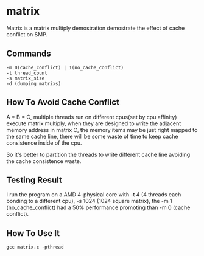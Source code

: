 #	matrix

Matrix is a matrix multiply demostration demostrate the effect of cache conflict on SMP.


##	Commands
	
	-m 0(cache_conflict) | 1(no_cache_conflict)
	-t thread_count
	-s matrix_size
	-d (dumping matrixs)

##	How To Avoid Cache Conflict

A * B = C, multiple threads run on different cpus(set by cpu affinity) execute matrix multiply, 
when they are designed to write the adjacent memory address in matrix C, the memory items may 
be just right mapped to the same cache line, there will be some waste of time to keep cache 
consistence inside of the cpu.

So it's better to partition the threads to write different cache line avoiding the cache 
consistence waste.

##	Testing Result
	
I run the program on a AMD 4-physical core with -t 4 (4 threads each bonding to a different cpu), 
-s 1024 (1024 square matrix), the -m 1 (no_cache_conflict) had a 50% performance promoting than
-m 0 (cache conflict).

##	How To Use It

	gcc matrix.c -pthread